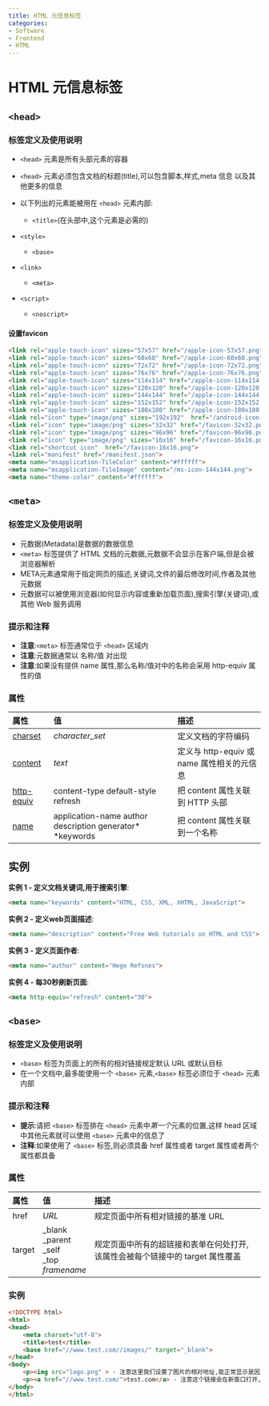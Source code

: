 ```yaml
---
title: HTML 元信息标签
categories:
- Software
- Frontend
- HTML
---
```

# HTML 元信息标签

## `<head>`

### 标签定义及使用说明

- `<head>` 元素是所有头部元素的容器

- `<head>` 元素必须包含文档的标题(title),可以包含脚本,样式,meta 信息 以及其他更多的信息

- 以下列出的元素能被用在 `<head>` 元素内部:

    - `<title>`(在头部中,这个元素是必需的)
- `<style>`
    - `<base>`
- `<link>`
    - `<meta>`
- `<script>`
    - `<noscript>`

#### 设置favicon

```html
<link rel="apple-touch-icon" sizes="57x57" href="/apple-icon-57x57.png">
<link rel="apple-touch-icon" sizes="60x60" href="/apple-icon-60x60.png">
<link rel="apple-touch-icon" sizes="72x72" href="/apple-icon-72x72.png">
<link rel="apple-touch-icon" sizes="76x76" href="/apple-icon-76x76.png">
<link rel="apple-touch-icon" sizes="114x114" href="/apple-icon-114x114.png">
<link rel="apple-touch-icon" sizes="120x120" href="/apple-icon-120x120.png">
<link rel="apple-touch-icon" sizes="144x144" href="/apple-icon-144x144.png">
<link rel="apple-touch-icon" sizes="152x152" href="/apple-icon-152x152.png">
<link rel="apple-touch-icon" sizes="180x180" href="/apple-icon-180x180.png">
<link rel="icon" type="image/png" sizes="192x192"  href="/android-icon-192x192.png">
<link rel="icon" type="image/png" sizes="32x32" href="/favicon-32x32.png">
<link rel="icon" type="image/png" sizes="96x96" href="/favicon-96x96.png">
<link rel="icon" type="image/png" sizes="16x16" href="/favicon-16x16.png">
<link rel="shortcut icon"  href="/favicon-16x16.png">
<link rel="manifest" href="/manifest.json">
<meta name="msapplication-TileColor" content="#ffffff">
<meta name="msapplication-TileImage" content="/ms-icon-144x144.png">
<meta name="theme-color" content="#ffffff">
```

## `<meta>`

### 标签定义及使用说明

- 元数据(Metadata)是数据的数据信息
- `<meta>` 标签提供了 HTML 文档的元数据,元数据不会显示在客户端,但是会被浏览器解析
- META元素通常用于指定网页的描述,关键词,文件的最后修改时间,作者及其他元数据
- 元数据可以被使用浏览器(如何显示内容或重新加载页面),搜索引擎(关键词),或其他 Web 服务调用

### 提示和注释

- **注意**:`<meta>` 标签通常位于 `<head>` 区域内
- **注意**:元数据通常以 名称/值 对出现
- **注意**:如果没有提供 name 属性,那么名称/值对中的名称会采用 http-equiv 属性的值

### 属性

| 属性                                                         | 值                                                       | 描述                                       |
| :----------------------------------------------------------- | :------------------------------------------------------- | :----------------------------------------- |
| [charset](https://www.runoob.com/tags/att-meta-charset.html) | *character_set*                                          | 定义文档的字符编码                         |
| [content](https://www.runoob.com/tags/att-meta-content.html) | *text*                                                   | 定义与 http-equiv 或 name 属性相关的元信息 |
| [http-equiv](https://www.runoob.com/tags/att-meta-http-equiv.html) | content-type default-style refresh                       | 把 content 属性关联到 HTTP 头部            |
| [name](https://www.runoob.com/tags/att-meta-name.html)       | application-name author description generator* *keywords | 把 content 属性关联到一个名称              |

## 实例

**实例 1 - 定义文档关键词,用于搜索引擎**:

```html
<meta name="keywords" content="HTML, CSS, XML, XHTML, JavaScript">
```

**实例 2 - 定义web页面描述**:

```html
<meta name="description" content="Free Web tutorials on HTML and CSS">
```

**实例 3 - 定义页面作者**:

```html
<meta name="author" content="Hege Refsnes">
```

**实例 4 - 每30秒刷新页面**:

```html
<meta http-equiv="refresh" content="30">
```

## `<base>`

### 标签定义及使用说明

- `<base>` 标签为页面上的所有的相对链接规定默认 URL 或默认目标
- 在一个文档中,最多能使用一个 `<base>` 元素,`<base>` 标签必须位于 `<head>` 元素内部

### 提示和注释

- **提示**:请把 `<base>` 标签排在 `<head>` 元素中*第一个*元素的位置,这样 head 区域中其他元素就可以使用 `<base>` 元素中的信息了
- **注释**:如果使用了 `<base>` 标签,则必须具备 href 属性或者 target 属性或者两个属性都具备

### 属性

| 属性   | 值                                                         | 描述                                                         |
| :----- | :--------------------------------------------------------- | :----------------------------------------------------------- |
| href   | *URL*                                                      | 规定页面中所有相对链接的基准 URL                             |
| target | \_blank<br>\_parent<br/>\_self <br/>\_top <br/>*framename* | 规定页面中所有的超链接和表单在何处打开,该属性会被每个链接中的 target 属性覆盖 |

### 实例

```html
<!DOCTYPE html>
<html>
<head>
    <meta charset="utf-8">
    <title>test</title>
    <base href="//www.test.com//images/" target="_blank">
</head>
<body>
    <p><img src="logo.png" > - 注意这里我们设置了图片的相对地址,能正常显示是因为我们在 head 部分设置了 base 标签,该标签指定了页面上所有链接的默认 URL,所以该图片的访问地址为 "http://www.test.com/images/logo.png"</p>
    <p><a href="//www.test.com/">test.com</a> - 注意这个链接会在新窗口打开,即便它没有 target="_blank" 属性,因为在 base 标签里我们已经设置了 target 属性的值为 "_blank",</p>
</body>
</html>
```


